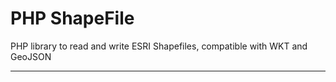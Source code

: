 # PHP ShapeFile

PHP library to read and write ESRI Shapefiles, compatible with WKT and GeoJSON

---
